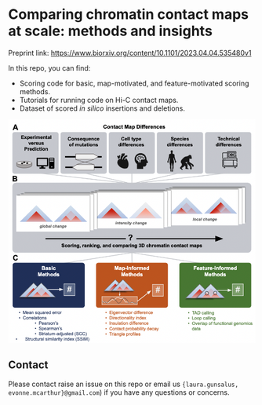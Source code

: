 # Comparing chromatin contact maps at scale: methods and insights

Preprint link: https://www.biorxiv.org/content/10.1101/2023.04.04.535480v1

In this repo, you can find:
- Scoring code for basic, map-motivated, and feature-motivated scoring methods.
- Tutorials for running code on Hi-C contact maps.
- Dataset of scored _in silico_ insertions and deletions. 

![](notebooks/images/Fig1.png)

## Contact

Please contact raise an issue on this repo or email us `{laura.gunsalus, evonne.mcarthur}@gmail.com`) if you have any questions or concerns.